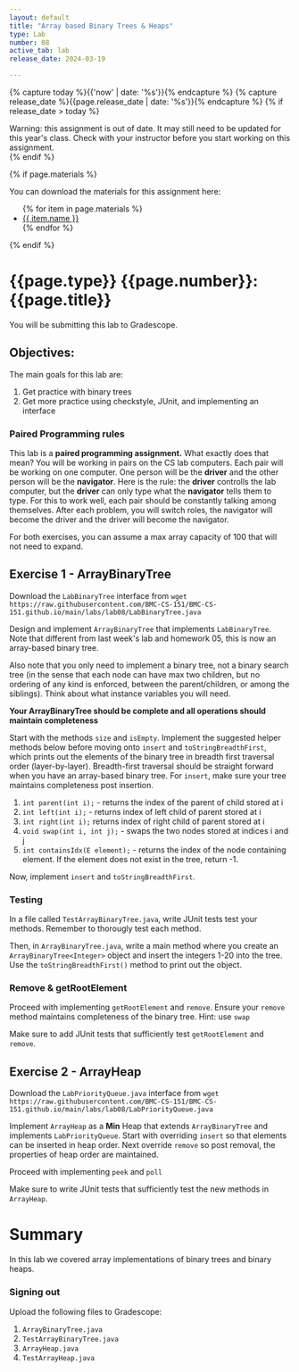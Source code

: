 ```yaml
---
layout: default
title: "Array based Binary Trees & Heaps"
type: Lab
number: 08
active_tab: lab
release_date: 2024-03-19

---
```


<!-- Check whether the assignment is ready to release -->
{% capture today %}{{'now' | date: '%s'}}{% endcapture %}
{% capture release_date %}{{page.release_date | date: '%s'}}{% endcapture %}
{% if release_date > today %} 
<div class="alert alert-danger">
Warning: this assignment is out of date.  It may still need to be updated for this year's class.  Check with your instructor before you start working on this assignment.
</div>
{% endif %}
<!-- End of check whether the assignment is up to date -->


<!-- Check whether the assignment is up to date -->
<!--{% capture this_year %}{{'now' | date: '%Y'}}{% endcapture %}
{% capture due_year %}{{page.due_date | date: '%Y'}}{% endcapture %}
{% if this_year != due_year %} 
<div class="alert alert-danger">
Warning: this assignment is out of date.  It may still need to be updated for this year's class.  Check with your instructor before you start working on this assignment.
</div>
{% endif %}-->
<!-- End of check whether the assignment is up to date -->



{% if page.materials %}
<div class="alert alert-info">
You can download the materials for this assignment here:
<ul>
{% for item in page.materials %}
<li><a href="{{item.url}}">{{ item.name }}</a></li>
{% endfor %}
</ul>

</div>
{% endif %}





{{page.type}} {{page.number}}: {{page.title}}
=============================================================
You will be submitting this lab to Gradescope. 

## Objectives:

The main goals for this lab are:
1. Get practice with binary trees
1. Get more practice using checkstyle, JUnit, and implementing an interface


### Paired Programming rules
This lab is a **paired programming assignment.** What exactly does that mean? 
You will be working in pairs on the CS lab computers. Each pair will be working on one computer. One person will be the **driver** and the other person
 will be the **navigator**. Here is the rule: the **driver** controlls the lab computer, but the **driver** can only type what the **navigator** tells 
them to type. For this to work well, each pair should be constantly talking 
among themselves. After each problem, you will switch roles, the navigator will become the driver and the driver will become the navigator.


For both exercises, you can assume a max array capacity of 100 that will not need to expand. 

## Exercise 1 - ArrayBinaryTree
Download the `LabBinaryTree` interface from 
`wget https://raw.githubusercontent.com/BMC-CS-151/BMC-CS-151.github.io/main/labs/lab08/LabBinaryTree.java`


Design and implement `ArrayBinaryTree` that 
implements `LabBinaryTree`. 
Note that different from last week's lab and homework 05,
this is now an array-based binary tree. 

Also note that you only need
to implement a binary tree, not a binary search tree (in the sense that each node can have
max two children, but no ordering of any kind is enforced, between the parent/children, or
among the siblings). Think about what instance variables you will need.

**Your ArrayBinaryTree should be complete and all operations should maintain completeness**

Start with the methods `size` and `isEmpty`. 
Implement the suggested helper methods below
before moving onto `insert` and 
`toStringBreadthFirst`, 
which prints out the elements of
the binary tree in breadth first traversal order (layer-by-layer). Breadth-first traversal should be straight forward
when you have an array-based binary tree. For `insert`, make sure your tree maintains completeness post insertion. 


1. `int parent(int i);` - returns the index of the parent of child stored at i
2. `int left(int i);` - returns index of left child of parent stored at i
3. `int right(int i);` returns index of right child of parent stored at i
4. `void swap(int i, int j);` - swaps the two nodes stored at indices i and j
5. `int containsIdx(E element);` - returns the index of the node containing element. If the element does not exist in the tree, return -1. 

Now, implement `insert` and `toStringBreadthFirst`. 

###  Testing
In a file called `TestArrayBinaryTree.java`,
write JUnit tests test your methods. 
Remember to thorougly test each method. 

Then, in `ArrayBinaryTree.java`,
write a main method where you create an
`ArrayBinaryTree<Integer>` object
and insert the integers 1-20 into the tree.
Use the `toStringBreadthFirst()` method
to print out the object. 

### Remove & getRootElement
Proceed with implementing `getRootElement` and `remove`. Ensure your `remove`  method maintains completeness of the binary tree. Hint: use `swap`

Make sure to add JUnit tests that sufficiently test `getRootElement` and `remove`.

## Exercise 2 - ArrayHeap
Download the `LabPriorityQueue.java` interface from 
`wget https://raw.githubusercontent.com/BMC-CS-151/BMC-CS-151.github.io/main/labs/lab08/LabPriorityQueue.java`

Implement `ArrayHeap` as a **Min** Heap that extends `ArrayBinaryTree` and 
implements `LabPriorityQueue`. Start with overriding `insert` so
that elements can be inserted in heap order. Next override `remove` so post removal, the properties of heap order are maintained. 

Proceed with implementing `peek` and `poll`

Make sure to write JUnit tests that sufficiently test the new methods
in `ArrayHeap`.

# Summary

In this lab we covered array implementations of binary trees
and binary heaps. 

### Signing out
Upload the following files to Gradescope:
1. `ArrayBinaryTree.java`
2. `TestArrayBinaryTree.java`
3. `ArrayHeap.java`
4. `TestArrayHeap.java`

